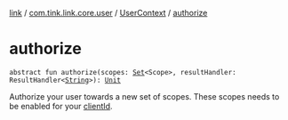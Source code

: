 [link](../../index.md) / [com.tink.link.core.user](../index.md) / [UserContext](index.md) / [authorize](./authorize.md)

# authorize

`abstract fun authorize(scopes: `[`Set`](https://kotlinlang.org/api/latest/jvm/stdlib/kotlin.collections/-set/index.html)`<Scope>, resultHandler: ResultHandler<`[`String`](https://kotlinlang.org/api/latest/jvm/stdlib/kotlin/-string/index.html)`>): `[`Unit`](https://kotlinlang.org/api/latest/jvm/stdlib/kotlin/-unit/index.html)

Authorize your user towards a new set of scopes.
These scopes needs to be enabled for your [clientId](#).

